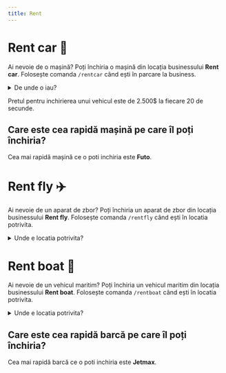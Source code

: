 ```yaml
---
title: Rent
---
```


# Rent car 🚗
Ai nevoie de o mașină? Poți închiria o mașină din locația businessului **Rent car**. Folosește comanda `/rentcar` când ești în parcare la business.

<details class="details custom-block">
    <summary>De unde o iau?</summary>
    <p>![Rent Car](https://i.imgur.com/39Ixgvh.png "Rent Car")</p>
</details>


Pretul pentru inchirierea unui vehicul este de 2.500$ la fiecare 20 de secunde.


## Care este cea rapidă mașină pe care îl poți închiria?
Cea mai rapidă mașină ce o poti inchiria este **Futo**.

# Rent fly ✈️
Ai nevoie de un aparat de zbor? Poți închiria un aparat de zbor din locația businessului **Rent fly**. Folosește comanda `/rentfly` când ești în locatia potrivita.

<details class="details custom-block">
    <summary>Unde e locatia potrivita?</summary>
    <p>![Rent Fly](https://i.imgur.com/VsFNlsH.png "Rent Fly")</p>
</details>



# Rent boat 🚢
Ai nevoie de un vehicul maritim?  Poți închiria un vehicul maritim din locația businessului **Rent boat**. Folosește comanda `/rentboat` când ești în locatia potrivita.

<details class="details custom-block">
    <summary>Unde e locatia potrivita?</summary>
    <p>![Rent Boat](https://i.imgur.com/g28V850.png "Rent Boat")</p>
</details>

## Care este cea rapidă barcă pe care îl poți închiria?
Cea mai rapidă barcă ce o poti inchiria este **Jetmax**.

